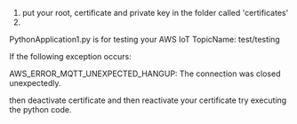 1. put your root, certificate and private key in the folder called 'certificates'
2. 
PythonApplication1.py is for testing your AWS IoT
TopicName: test/testing

If the following exception occurs:

AWS_ERROR_MQTT_UNEXPECTED_HANGUP: The connection was closed unexpectedly.

then deactivate certificate and then reactivate your certificate
try executing the python code.
